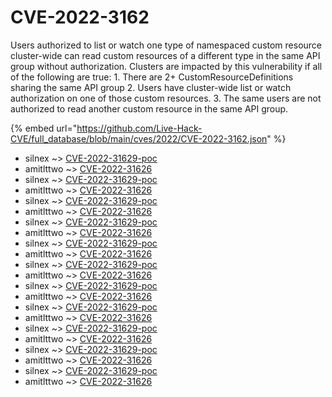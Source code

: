 # CVE-2022-3162

Users authorized to list or watch one type of namespaced custom resource cluster-wide can read custom resources of a different type in the same API group without authorization. Clusters are impacted by this vulnerability if all of the following are true: 1. There are 2+ CustomResourceDefinitions sharing the same API group 2. Users have cluster-wide list or watch authorization on one of those custom resources. 3. The same users are not authorized to read another custom resource in the same API group.

{% embed url="https://github.com/Live-Hack-CVE/full_database/blob/main/cves/2022/CVE-2022-3162.json" %}


* silnex ~> [CVE-2022-31629-poc](https://www.alice-snow.ru/2022/database/cve-2022-3162/cve-2022-31629-poc-silnex)
* amitlttwo ~> [CVE-2022-31626](https://www.alice-snow.ru/2022/database/cve-2022-3162/cve-2022-31626-amitlttwo)
* silnex ~> [CVE-2022-31629-poc](https://www.alice-snow.ru/2022/database/cve-2022-3162/cve-2022-31629-poc-silnex)
* amitlttwo ~> [CVE-2022-31626](https://www.alice-snow.ru/2022/database/cve-2022-3162/cve-2022-31626-amitlttwo)
* silnex ~> [CVE-2022-31629-poc](https://www.alice-snow.ru/2022/database/cve-2022-3162/cve-2022-31629-poc-silnex)
* amitlttwo ~> [CVE-2022-31626](https://www.alice-snow.ru/2022/database/cve-2022-3162/cve-2022-31626-amitlttwo)
* silnex ~> [CVE-2022-31629-poc](https://www.alice-snow.ru/2022/database/cve-2022-3162/cve-2022-31629-poc-silnex)
* amitlttwo ~> [CVE-2022-31626](https://www.alice-snow.ru/2022/database/cve-2022-3162/cve-2022-31626-amitlttwo)
* silnex ~> [CVE-2022-31629-poc](https://www.alice-snow.ru/2022/database/cve-2022-3162/cve-2022-31629-poc-silnex)
* amitlttwo ~> [CVE-2022-31626](https://www.alice-snow.ru/2022/database/cve-2022-3162/cve-2022-31626-amitlttwo)
* silnex ~> [CVE-2022-31629-poc](https://www.alice-snow.ru/2022/database/cve-2022-3162/cve-2022-31629-poc-silnex)
* amitlttwo ~> [CVE-2022-31626](https://www.alice-snow.ru/2022/database/cve-2022-3162/cve-2022-31626-amitlttwo)
* silnex ~> [CVE-2022-31629-poc](https://www.alice-snow.ru/2022/database/cve-2022-3162/cve-2022-31629-poc-silnex)
* amitlttwo ~> [CVE-2022-31626](https://www.alice-snow.ru/2022/database/cve-2022-3162/cve-2022-31626-amitlttwo)
* silnex ~> [CVE-2022-31629-poc](https://www.alice-snow.ru/2022/database/cve-2022-3162/cve-2022-31629-poc-silnex)
* amitlttwo ~> [CVE-2022-31626](https://www.alice-snow.ru/2022/database/cve-2022-3162/cve-2022-31626-amitlttwo)
* silnex ~> [CVE-2022-31629-poc](https://www.alice-snow.ru/2022/database/cve-2022-3162/cve-2022-31629-poc-silnex)
* amitlttwo ~> [CVE-2022-31626](https://www.alice-snow.ru/2022/database/cve-2022-3162/cve-2022-31626-amitlttwo)
* silnex ~> [CVE-2022-31629-poc](https://www.alice-snow.ru/2022/database/cve-2022-3162/cve-2022-31629-poc-silnex)
* amitlttwo ~> [CVE-2022-31626](https://www.alice-snow.ru/2022/database/cve-2022-3162/cve-2022-31626-amitlttwo)
* silnex ~> [CVE-2022-31629-poc](https://www.alice-snow.ru/2022/database/cve-2022-3162/cve-2022-31629-poc-silnex)
* amitlttwo ~> [CVE-2022-31626](https://www.alice-snow.ru/2022/database/cve-2022-3162/cve-2022-31626-amitlttwo)